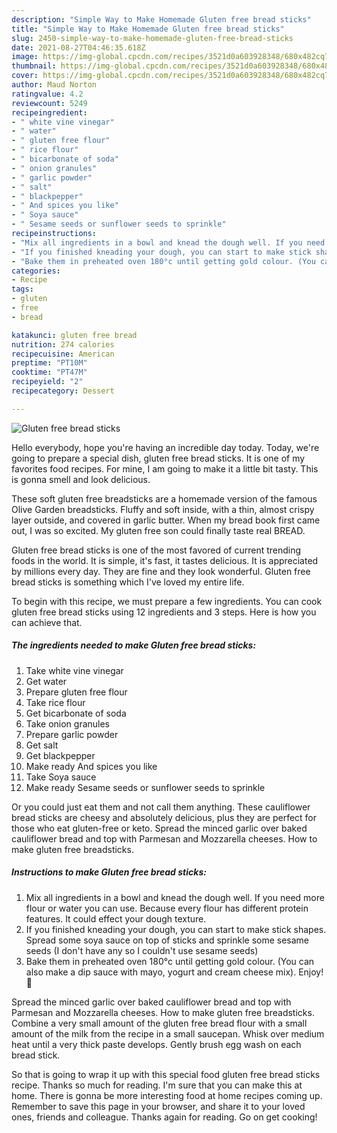 ```yaml
---
description: "Simple Way to Make Homemade Gluten free bread sticks"
title: "Simple Way to Make Homemade Gluten free bread sticks"
slug: 2450-simple-way-to-make-homemade-gluten-free-bread-sticks
date: 2021-08-27T04:46:35.618Z
image: https://img-global.cpcdn.com/recipes/3521d0a603928348/680x482cq70/gluten-free-bread-sticks-recipe-main-photo.jpg
thumbnail: https://img-global.cpcdn.com/recipes/3521d0a603928348/680x482cq70/gluten-free-bread-sticks-recipe-main-photo.jpg
cover: https://img-global.cpcdn.com/recipes/3521d0a603928348/680x482cq70/gluten-free-bread-sticks-recipe-main-photo.jpg
author: Maud Norton
ratingvalue: 4.2
reviewcount: 5249
recipeingredient:
- " white vine vinegar"
- " water"
- " gluten free flour"
- " rice flour"
- " bicarbonate of soda"
- " onion granules"
- " garlic powder"
- " salt"
- " blackpepper"
- " And spices you like"
- " Soya sauce"
- " Sesame seeds or sunflower seeds to sprinkle"
recipeinstructions:
- "Mix all ingredients in a bowl and knead the dough well. If you need more flour or water you can use. Because every flour has different protein features. It could effect your dough texture."
- "If you finished kneading your dough, you can start to make stick shapes. Spread some soya sauce on top of sticks and sprinkle some sesame seeds (I don&#39;t have any so I couldn&#39;t use sesame seeds)"
- "Bake them in preheated oven 180°c until getting gold colour. (You can also make a dip sauce with mayo, yogurt and cream cheese mix). Enjoy! 🥰"
categories:
- Recipe
tags:
- gluten
- free
- bread

katakunci: gluten free bread 
nutrition: 274 calories
recipecuisine: American
preptime: "PT10M"
cooktime: "PT47M"
recipeyield: "2"
recipecategory: Dessert

---
```



![Gluten free bread sticks](https://img-global.cpcdn.com/recipes/3521d0a603928348/680x482cq70/gluten-free-bread-sticks-recipe-main-photo.jpg)

Hello everybody, hope you're having an incredible day today. Today, we're going to prepare a special dish, gluten free bread sticks. It is one of my favorites food recipes. For mine, I am going to make it a little bit tasty. This is gonna smell and look delicious.

These soft gluten free breadsticks are a homemade version of the famous Olive Garden breadsticks. Fluffy and soft inside, with a thin, almost crispy layer outside, and covered in garlic butter. When my bread book first came out, I was so excited. My gluten free son could finally taste real BREAD.

Gluten free bread sticks is one of the most favored of current trending foods in the world. It is simple, it's fast, it tastes delicious. It is appreciated by millions every day. They are fine and they look wonderful. Gluten free bread sticks is something which I've loved my entire life.


To begin with this recipe, we must prepare a few ingredients. You can cook gluten free bread sticks using 12 ingredients and 3 steps. Here is how you can achieve that.

<!--inarticleads1-->

##### The ingredients needed to make Gluten free bread sticks:

1. Take  white vine vinegar
1. Get  water
1. Prepare  gluten free flour
1. Take  rice flour
1. Get  bicarbonate of soda
1. Take  onion granules
1. Prepare  garlic powder
1. Get  salt
1. Get  blackpepper
1. Make ready  And spices you like
1. Take  Soya sauce
1. Make ready  Sesame seeds or sunflower seeds to sprinkle


Or you could just eat them and not call them anything. These cauliflower bread sticks are cheesy and absolutely delicious, plus they are perfect for those who eat gluten-free or keto. Spread the minced garlic over baked cauliflower bread and top with Parmesan and Mozzarella cheeses. How to make gluten free breadsticks. 

<!--inarticleads2-->

##### Instructions to make Gluten free bread sticks:

1. Mix all ingredients in a bowl and knead the dough well. If you need more flour or water you can use. Because every flour has different protein features. It could effect your dough texture.
1. If you finished kneading your dough, you can start to make stick shapes. Spread some soya sauce on top of sticks and sprinkle some sesame seeds (I don&#39;t have any so I couldn&#39;t use sesame seeds)
1. Bake them in preheated oven 180°c until getting gold colour. (You can also make a dip sauce with mayo, yogurt and cream cheese mix). Enjoy! 🥰


Spread the minced garlic over baked cauliflower bread and top with Parmesan and Mozzarella cheeses. How to make gluten free breadsticks. Combine a very small amount of the gluten free bread flour with a small amount of the milk from the recipe in a small saucepan. Whisk over medium heat until a very thick paste develops. Gently brush egg wash on each bread stick. 

So that is going to wrap it up with this special food gluten free bread sticks recipe. Thanks so much for reading. I'm sure that you can make this at home. There is gonna be more interesting food at home recipes coming up. Remember to save this page in your browser, and share it to your loved ones, friends and colleague. Thanks again for reading. Go on get cooking!
